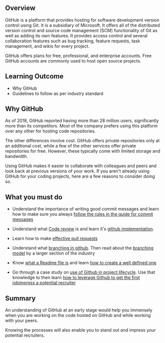 ## Overview

GitHub is a platform that provides hosting for software development version control using Git. It is a subsidiary of Microsoft. It offers all of the distributed version control and source code management (SCM) functionality of Git as well as adding its own features. It provides access control and several collaboration features such as bug tracking, feature requests, task management, and wikis for every project.

GitHub offers plans for free, professional, and enterprise accounts. Free GitHub accounts are commonly used to host open source projects.

## Learning Outcome

- Why GitHub
- Guidelines to follow as per industry standard

## Why GitHub

As of 2018, GitHub reported having more than 28 million users, significantly more than its competitors. Most of the company prefers using this platform over any other for hosting code repositories.

The other differences involve cost. GitHub offers private repositories only at an additional cost, while a few of the other services offer private repositories for free. However, these typically come with limited storage and bandwidth.

Using GitHub makes it easier to collaborate with colleagues and peers and look back at previous versions of your work. If you aren&#39;t already using GitHub for your coding projects, here are a few reasons to consider doing so.

## What you must do

- Understand the importance of writing good commit messages and learn how to make sure you always [follow the rules in the guide for commit messages](httpschris.beams.iopostsgit-commit)
- Understand what [Code review](httpsmedium.compalantircode-review-best-practices-19e02780015f) is and learn it&#39;s [github implementation](httpsgithub.comfeaturescode-review).
- Learn how to make [effective pull requests](httpsyangsu.github.iopull-request-tutorial)

- Understand what [branching in github](httpsgit-scm.combookenv2Git-Branching-Basic-Branching-and-Merging). Then read about the [branching model](httpsnvie.compostsa-successful-git-branching-model) by a larger section of the industry
- Know [what a Readme file is](httpswww.makeareadme.com) and learn [how to create a well defined one](httpsbulldogjob.comnews449-how-to-write-a-good-readme-for-your-github-project)
- Go through a case study on [use of Github in project lifecycle](httpsproduct.hubspot.combloggit-and-github-tutorial-for-beginners). Use that knowledge to then learn [how to leverage Github to get the first jobimpress a potential recruiter](httpshackernoon.comhow-to-optimize-your-github-profile-9540f338b2c9)

## Summary

An understanding of GitHub at an early stage would help you immensely when you are working on the code hosted on GitHub and while working with your peers.

Knowing the processes will also enable you to stand out and impress your potential recruiters.
